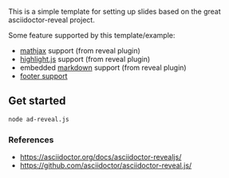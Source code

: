 This is a simple template for setting up slides based on the great asciidoctor-reveal project.

Some feature supported by this template/example:

* [mathjax](https://www.mathjax.org/) support (from reveal plugin)
* [highlight.js](https://highlightjs.org/) support (from reveal plugin)
* embedded [markdown](https://github.com/markedjs/marked) support (from reveal plugin)
* [footer support](http://blog.schauderhaft.de/2018/08/31/variables-in-asciidoc/)

## Get started

```bash
node ad-reveal.js
```

### References

* https://asciidoctor.org/docs/asciidoctor-revealjs/
* https://github.com/asciidoctor/asciidoctor-reveal.js/
